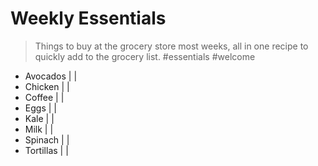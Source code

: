 # Weekly Essentials

> Things to buy at the grocery store most weeks, all in one recipe to quickly add to the grocery list. #essentials #welcome

- Avocados |  | 
- Chicken |  | 
- Coffee |  | 
- Eggs |  | 
- Kale |  | 
- Milk |  | 
- Spinach |  | 
- Tortillas |  | 
